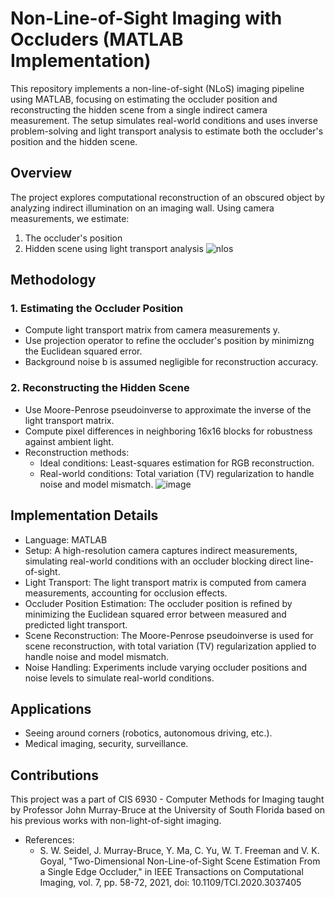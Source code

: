 # Non-Line-of-Sight Imaging with Occluders (MATLAB Implementation)
This repository implements a non-line-of-sight (NLoS) imaging pipeline using MATLAB, focusing on estimating the occluder position and reconstructing the hidden scene from a single indirect camera measurement. The setup simulates real-world conditions and uses inverse problem-solving and light transport analysis to estimate both the occluder's position and the hidden scene.

## Overview 
The project explores computational reconstruction of an obscured object by analyzing indirect illumination on an imaging wall. Using camera measurements, we estimate:
1. The occluder's position
2. Hidden scene using light transport analysis
![nlos](https://github.com/user-attachments/assets/6066e03b-1d02-4681-b5fb-f83a6fbfd094)

## Methodology
### 1. Estimating the Occluder Position
- Compute light transport matrix from camera measurements y.
- Use projection operator to refine the occluder's position by minimizng the Euclidean squared error.
- Background noise b is assumed negligible for reconstruction accuracy.

### 2. Reconstructing the Hidden Scene
- Use Moore-Penrose pseudoinverse to approximate the inverse of the light transport matrix.
- Compute pixel differences in neighboring 16x16 blocks for robustness against ambient light.
- Reconstruction methods:
  - Ideal conditions: Least-squares estimation for RGB reconstruction.
  - Real-world conditions: Total variation (TV) regularization to handle noise and model mismatch.
![image](https://github.com/user-attachments/assets/6d7a2704-879c-4a80-87f4-68918c44b641)


## Implementation Details
- Language: MATLAB
- Setup: A high-resolution camera captures indirect measurements, simulating real-world conditions with an occluder blocking direct line-of-sight.
- Light Transport: The light transport matrix is computed from camera measurements, accounting for occlusion effects.
- Occluder Position Estimation: The occluder position is refined by minimizing the Euclidean squared error between measured and predicted light transport.
- Scene Reconstruction: The Moore-Penrose pseudoinverse is used for scene reconstruction, with total variation (TV) regularization applied to handle noise and model mismatch.
- Noise Handling: Experiments include varying occluder positions and noise levels to simulate real-world conditions.

## Applications
- Seeing around corners (robotics, autonomous driving, etc.).
- Medical imaging, security, surveillance.

## Contributions
This project was a part of CIS 6930 - Computer Methods for Imaging taught by Professor John Murray-Bruce at the University of South Florida based on his previous works with non-light-of-sight imaging. 
- References:
  - S. W. Seidel, J. Murray-Bruce, Y. Ma, C. Yu, W. T. Freeman and V. K. Goyal, "Two-Dimensional Non-Line-of-Sight Scene Estimation From a Single Edge Occluder," in IEEE Transactions on Computational Imaging, vol. 7, pp. 58-72, 2021, doi: 10.1109/TCI.2020.3037405
